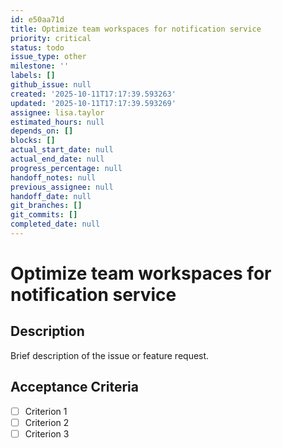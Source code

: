 ```yaml
---
id: e50aa71d
title: Optimize team workspaces for notification service
priority: critical
status: todo
issue_type: other
milestone: ''
labels: []
github_issue: null
created: '2025-10-11T17:17:39.593263'
updated: '2025-10-11T17:17:39.593269'
assignee: lisa.taylor
estimated_hours: null
depends_on: []
blocks: []
actual_start_date: null
actual_end_date: null
progress_percentage: null
handoff_notes: null
previous_assignee: null
handoff_date: null
git_branches: []
git_commits: []
completed_date: null
---
```


# Optimize team workspaces for notification service

## Description

Brief description of the issue or feature request.

## Acceptance Criteria

- [ ] Criterion 1
- [ ] Criterion 2
- [ ] Criterion 3